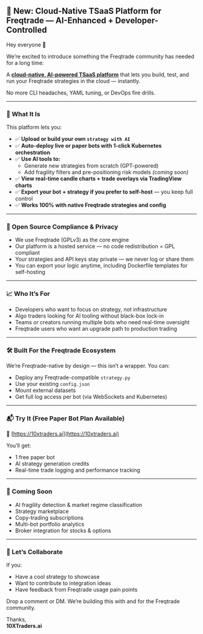 ## 🚀 New: Cloud-Native TSaaS Platform for Freqtrade — AI-Enhanced + Developer-Controlled

Hey everyone 👋

We’re excited to introduce something the Freqtrade community has needed for a long time:

A [**cloud-native, AI-powered TSaaS platform**](https://10xtraders.ai) that lets you build, test, and run your Freqtrade strategies in the cloud — instantly.

No more CLI headaches, YAML tuning, or DevOps fire drills.

---

### 🚀 What It Is

This platform lets you:

- ✅ **Upload or build your own `strategy with AI`**
- ✅ **Auto-deploy live or paper bots with 1-click Kubernetes orchestration**
- ✅ **Use AI tools to:**
  - Generate new strategies from scratch (GPT-powered)
  - Add fragility filters and pre-positioning risk models *(coming soon)*
- ✅ **View real-time candle charts + trade overlays via TradingView charts**
- ✅ **Export your bot + strategy if you prefer to self-host** — you keep full control
- ✅ **Works 100% with native Freqtrade strategies and config**

---

### 🔐 Open Source Compliance & Privacy

- We use Freqtrade (GPLv3) as the core engine
- Our platform is a hosted service — no code redistribution = GPL compliant
- Your strategies and API keys stay private — we never log or share them
- You can export your logic anytime, including Dockerfile templates for self-hosting

---

### 📈 Who It’s For

- Developers who want to focus on strategy, not infrastructure
- Algo traders looking for AI tooling without black-box lock-in
- Teams or creators running multiple bots who need real-time oversight
- Freqtrade users who want an upgrade path to production trading

---

### 🛠️ Built For the Freqtrade Ecosystem

We’re Freqtrade-native by design — this isn’t a wrapper. You can:

- Deploy any Freqtrade-compatible `strategy.py`
- Use your existing `config.json`
- Mount external datasets
- Get full log access per bot (via WebSockets and Kubernetes)

---

### 📬 Try It (Free Paper Bot Plan Available)

🔗 [https://10xtraders.ai](https://10xtraders.ai)

You’ll get:

- 1 free paper bot
- AI strategy generation credits
- Real-time trade logging and performance tracking

---

### 🧠 Coming Soon

- AI fragility detection & market regime classification
- Strategy marketplace
- Copy-trading subscriptions
- Multi-bot portfolio analytics
- Broker integration for stocks & options

---

### 🙌 Let’s Collaborate

If you:

- Have a cool strategy to showcase
- Want to contribute to integration ideas
- Have feedback from Freqtrade usage pain points

Drop a comment or DM. We’re building this with and for the Freqtrade community.

Thanks,  
**10XTraders.ai**
